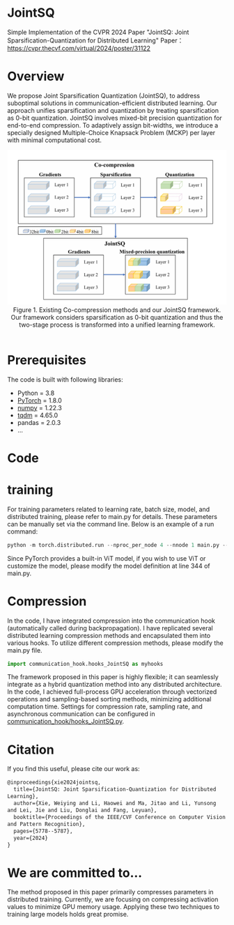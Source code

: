 # JointSQ
 Simple Implementation of the CVPR 2024 Paper "JointSQ: Joint Sparsification-Quantization for Distributed Learning"
 Paper：https://cvpr.thecvf.com/virtual/2024/poster/31122
# Overview
  We propose Joint Sparsification Quantization (JointSQ), to address suboptimal solutions in communication-efficient distributed learning. Our approach unifies sparsification and quantization by treating sparsification as 0-bit quantization. JointSQ involves mixed-bit precision quantization for end-to-end compression. To adaptively assign bit-widths, we introduce a specially designed Multiple-Choice Knapsack Problem (MCKP) per layer with minimal computational cost.
<p align="center">
<img src="JointSQ.png" width="700"><br/>
 Figure 1. Existing Co-compression methods and our JointSQ framework. Our framework considers sparsification as 0-bit quantization and thus the two-stage process is transformed into a unified learning framework.  <br/><br/>

# Prerequisites
 The code is built with following libraries:
- Python = 3.8
- [PyTorch](https://github.com/pytorch/pytorch) = 1.8.0
- [numpy](https://github.com/numpy/numpy) = 1.22.3
- [tqdm](https://github.com/tqdm/tqdm) = 4.65.0
- pandas = 2.0.3
- ...

 # Code
  # training
   For training parameters related to learning rate, batch size, model, and distributed training, please refer to main.py for details. These parameters can be manually set via the command line. Below is an example of a run command:
   ```python
   python -m torch.distributed.run --nproc_per_node 4 --nnode 1 main.py --with_gc
```
Since PyTorch provides a built-in ViT model, if you wish to use ViT or customize the model, please modify the model definition at line 344 of main.py.
  # Compression
  In the code, I have integrated compression into the communication hook (automatically called during backpropagation). I have replicated several distributed learning compression methods and encapsulated them into various hooks. To utilize different compression methods, please modify the main.py file.
   ```python
   import communication_hook.hooks_JointSQ as myhooks
```
The framework proposed in this paper is highly flexible; it can seamlessly integrate as a hybrid quantization method into any distributed architecture. In the code, I achieved full-process GPU acceleration through vectorized operations and sampling-based sorting methods, minimizing additional computation time. Settings for compression rate, sampling rate, and asynchronous communication can be configured in [communication_hook/hooks_JointSQ.py](communication_hook/hooks_JointSQ.py).

# Citation

If you find this useful, please cite our work as:

```
@inproceedings{xie2024jointsq,
  title={JointSQ: Joint Sparsification-Quantization for Distributed Learning},
  author={Xie, Weiying and Li, Haowei and Ma, Jitao and Li, Yunsong and Lei, Jie and Liu, Donglai and Fang, Leyuan},
  booktitle={Proceedings of the IEEE/CVF Conference on Computer Vision and Pattern Recognition},
  pages={5778--5787},
  year={2024}
}
```
# We are committed to...

 The method proposed in this paper primarily compresses parameters in distributed training. Currently, we are focusing on compressing activation values to minimize GPU memory usage. Applying these two techniques to training large models holds great promise.
